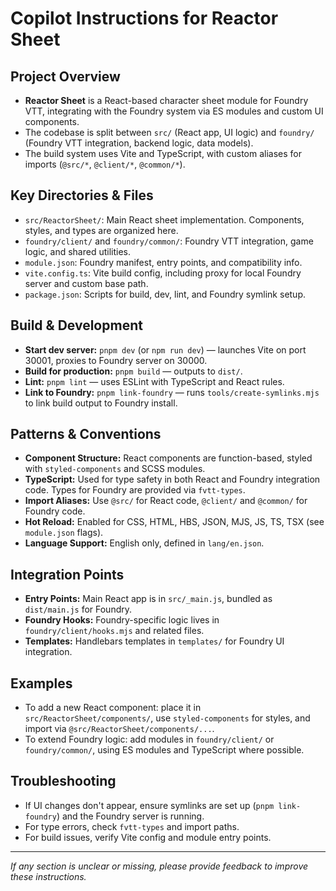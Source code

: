 # Copilot Instructions for Reactor Sheet

## Project Overview

- **Reactor Sheet** is a React-based character sheet module for Foundry VTT, integrating with the Foundry system via ES modules and custom UI components.
- The codebase is split between `src/` (React app, UI logic) and `foundry/` (Foundry VTT integration, backend logic, data models).
- The build system uses Vite and TypeScript, with custom aliases for imports (`@src/*`, `@client/*`, `@common/*`).

## Key Directories & Files

- `src/ReactorSheet/`: Main React sheet implementation. Components, styles, and types are organized here.
- `foundry/client/` and `foundry/common/`: Foundry VTT integration, game logic, and shared utilities.
- `module.json`: Foundry manifest, entry points, and compatibility info.
- `vite.config.ts`: Vite build config, including proxy for local Foundry server and custom base path.
- `package.json`: Scripts for build, dev, lint, and Foundry symlink setup.

## Build & Development

- **Start dev server:** `pnpm dev` (or `npm run dev`) — launches Vite on port 30001, proxies to Foundry server on 30000.
- **Build for production:** `pnpm build` — outputs to `dist/`.
- **Lint:** `pnpm lint` — uses ESLint with TypeScript and React rules.
- **Link to Foundry:** `pnpm link-foundry` — runs `tools/create-symlinks.mjs` to link build output to Foundry install.

## Patterns & Conventions

- **Component Structure:** React components are function-based, styled with `styled-components` and SCSS modules.
- **TypeScript:** Used for type safety in both React and Foundry integration code. Types for Foundry are provided via `fvtt-types`.
- **Import Aliases:** Use `@src/` for React code, `@client/` and `@common/` for Foundry code.
- **Hot Reload:** Enabled for CSS, HTML, HBS, JSON, MJS, JS, TS, TSX (see `module.json` flags).
- **Language Support:** English only, defined in `lang/en.json`.

## Integration Points

- **Entry Points:** Main React app is in `src/_main.js`, bundled as `dist/main.js` for Foundry.
- **Foundry Hooks:** Foundry-specific logic lives in `foundry/client/hooks.mjs` and related files.
- **Templates:** Handlebars templates in `templates/` for Foundry UI integration.

## Examples

- To add a new React component: place it in `src/ReactorSheet/components/`, use `styled-components` for styles, and import via `@src/ReactorSheet/components/...`.
- To extend Foundry logic: add modules in `foundry/client/` or `foundry/common/`, using ES modules and TypeScript where possible.

## Troubleshooting

- If UI changes don't appear, ensure symlinks are set up (`pnpm link-foundry`) and the Foundry server is running.
- For type errors, check `fvtt-types` and import paths.
- For build issues, verify Vite config and module entry points.

---

_If any section is unclear or missing, please provide feedback to improve these instructions._
